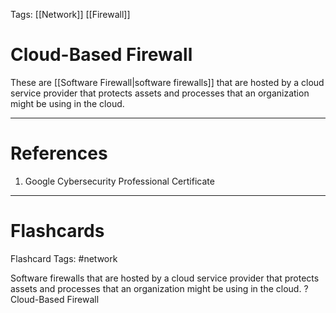 Tags: [[Network]] [[Firewall]]
# Cloud-Based Firewall

These are [[Software Firewall|software firewalls]] that are hosted by a cloud service provider that protects assets and processes that an organization might be using in the cloud.

---
# References

1. Google Cybersecurity Professional Certificate

---
# Flashcards

Flashcard Tags: #network 

Software firewalls that are hosted by a cloud service provider that protects assets and processes that an organization might be using in the cloud.
?
Cloud-Based Firewall
<!--SR:!2024-05-27,16,290-->